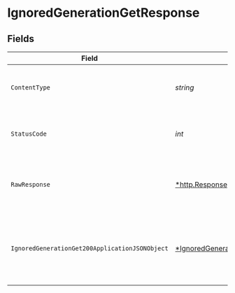 # IgnoredGenerationGetResponse


## Fields

| Field                                                                                                        | Type                                                                                                         | Required                                                                                                     | Description                                                                                                  |
| ------------------------------------------------------------------------------------------------------------ | ------------------------------------------------------------------------------------------------------------ | ------------------------------------------------------------------------------------------------------------ | ------------------------------------------------------------------------------------------------------------ |
| `ContentType`                                                                                                | *string*                                                                                                     | :heavy_check_mark:                                                                                           | HTTP response content type for this operation                                                                |
| `StatusCode`                                                                                                 | *int*                                                                                                        | :heavy_check_mark:                                                                                           | HTTP response status code for this operation                                                                 |
| `RawResponse`                                                                                                | [*http.Response](https://pkg.go.dev/net/http#Response)                                                       | :heavy_minus_sign:                                                                                           | Raw HTTP response; suitable for custom response parsing                                                      |
| `IgnoredGenerationGet200ApplicationJSONObject`                                                               | [*IgnoredGenerationGet200ApplicationJSON](../../models/operations/ignoredgenerationget200applicationjson.md) | :heavy_minus_sign:                                                                                           | A successful response that contains the simpleObject sent in the request body                                |